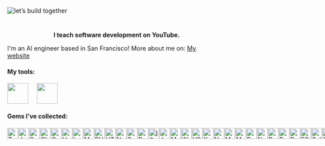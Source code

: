 ![let’s build together](https://github.com/jamesmurdza/jamesmurdza/assets/33395784/547eaa7c-f4c1-4d04-8ed6-04cd2295b337)

<span align=center>
  <h1 align="center">
  </h1>

**I teach software development on YouTube.**

</span>

I'm an AI engineer based in San Francisco! More about me on: <a href="https://jamesmurdza.com" style="margin-right: 20px;">My website</a>

#### My tools:

<div style="display: flex; flex-direction: row;">
    <a href="https://youtube.com/@jamesmurdza" style="margin-right: 20px;"><img src="https://img.icons8.com/color/96/000000/youtube-play.png" width="48"/></a>
    <a href="https://twitter.com/jamesmurdza" style="margin-right: 20px;"><img src="https://img.icons8.com/color/96/000000/twitter--v2.png" width="48"/></a>
</div>

#### Gems I've collected:

<div style="display: flex;">
  <!-- Programming Languages -->
  <img src="https://cdn.jsdelivr.net/gh/devicons/devicon/icons/typescript/typescript-original.svg" alt="TypeScript" style="height:25px;" />
  <img src="https://cdn.jsdelivr.net/gh/devicons/devicon/icons/javascript/javascript-original.svg" alt="JavaScript" style="height:25px;" />
  <img src="https://cdn.jsdelivr.net/gh/devicons/devicon/icons/swift/swift-original.svg" alt="Swift" style="height:25px;" />
  <img src="https://cdn.jsdelivr.net/gh/devicons/devicon/icons/objectivec/objectivec-plain.svg" alt="Objective-C" style="height:25px;" />
  <img src="https://cdn.jsdelivr.net/gh/devicons/devicon/icons/c/c-original.svg" alt="C" style="height:25px;" />
  <img src="https://cdn.jsdelivr.net/gh/devicons/devicon/icons/haskell/haskell-original.svg" alt="Haskell" style="height:25px;" />
  <img src="https://cdn.jsdelivr.net/gh/devicons/devicon/icons/lua/lua-original.svg" alt="Lua" style="height:25px;" />
  <img src="https://cdn.jsdelivr.net/gh/devicons/devicon/icons/matlab/matlab-original.svg" alt="MATLAB" style="height:25px;" />
  <img src="https://cdn.jsdelivr.net/gh/devicons/devicon/icons/php/php-original.svg" alt="PHP" style="height:25px;" />

  <!-- Frontend and Web Technologies -->
  <img src="https://cdn.jsdelivr.net/gh/devicons/devicon/icons/html5/html5-original.svg" alt="HTML5" style="height:25px;" />
  <img src="https://cdn.jsdelivr.net/gh/devicons/devicon/icons/nextjs/nextjs-original.svg" alt="Next.js" style="height:25px;" />
  <img src="https://cdn.jsdelivr.net/gh/devicons/devicon/icons/svelte/svelte-original.svg" alt="Svelte" style="height:25px;" />
  <img src="https://cdn.jsdelivr.net/gh/devicons/devicon/icons/react/react-original.svg" alt="React" style="height:25px;" />
  <img src="https://cdn.jsdelivr.net/gh/devicons/devicon/icons/jquery/jquery-original.svg" alt="jQuery" style="height:25px;" />
  <img src="https://cdn.jsdelivr.net/gh/devicons/devicon/icons/jupyter/jupyter-original.svg" alt="Jupyter" style="height:25px;" />
  <img src="https://cdn.jsdelivr.net/gh/devicons/devicon/icons/markdown/markdown-original.svg" alt="Markdown" style="height:25px;" />
  <img src="https://cdn.jsdelivr.net/gh/devicons/devicon/icons/webflow/webflow-original.svg" alt="Webflow" style="height:25px;" />
  <img src="https://cdn.jsdelivr.net/gh/devicons/devicon/icons/vscode/vscode-original.svg" alt="VSCode" style="height:25px;" />
  <img src="https://cdn.jsdelivr.net/gh/devicons/devicon/icons/xcode/xcode-original.svg" alt="Xcode" style="height:25px;" />

  <!-- Backend and Server-side Technologies -->
  <img src="https://cdn.jsdelivr.net/gh/devicons/devicon/icons/nodejs/nodejs-original.svg" alt="Node.js" style="height:25px;" />

  <!-- Database and Data-related Technologies -->
  <img src="https://cdn.jsdelivr.net/gh/devicons/devicon/icons/mongodb/mongodb-original.svg" alt="MongoDB" style="height:25px;" />
  <img src="https://cdn.jsdelivr.net/gh/devicons/devicon/icons/mysql/mysql-original.svg" alt="MySQL" style="height:25px;" />
  <img src="https://cdn.jsdelivr.net/gh/devicons/devicon/icons/postgresql/postgresql-original.svg" alt="PostgreSQL" style="height:25px;" />
  <img src="https://cdn.jsdelivr.net/gh/devicons/devicon/icons/numpy/numpy-original.svg" alt="NumPy" style="height:25px;" />
  <img src="https://cdn.jsdelivr.net/gh/devicons/devicon/icons/pandas/pandas-original.svg" alt="Pandas" style="height:25px;" />

  <!-- Tools and Utilities -->
  <img src="https://cdn.jsdelivr.net/gh/devicons/devicon/icons/bash/bash-original.svg" alt="Bash" style="height:25px;" />
  <img src="https://cdn.jsdelivr.net/gh/devicons/devicon/icons/docker/docker-original.svg" alt="Docker" style="height:25px;" />
  <img src="https://cdn.jsdelivr.net/gh/devicons/devicon/icons/eslint/eslint-original.svg" alt="ESLint" style="height:25px;" />
  <img src="https://cdn.jsdelivr.net/gh/devicons/devicon/icons/selenium/selenium-original.svg" alt="Selenium" style="height:25px;" />
  <img src="https://cdn.jsdelivr.net/gh/devicons/devicon/icons/git/git-original.svg" alt="Git" style="height:25px;" />
  <img src="https://cdn.jsdelivr.net/gh/devicons/devicon/icons/ifttt/ifttt-original.svg" alt="IFTTT" style="height:25px;" />
  <img src="https://cdn.jsdelivr.net/gh/devicons/devicon/icons/graphql/graphql-plain.svg" alt="GraphQL" style="height:25px;" />
</div>
